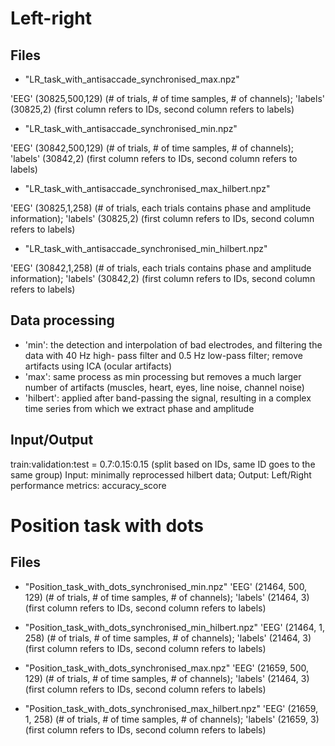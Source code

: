 # Left-right
## Files
- "LR_task_with_antisaccade_synchronised_max.npz"

'EEG' (30825,500,129) (# of trials, # of time samples, # of channels); 'labels' (30825,2) (first column refers to IDs, second column refers to labels)

- "LR_task_with_antisaccade_synchronised_min.npz"

'EEG' (30842,500,129) (# of trials, # of time samples, # of channels); 'labels' (30842,2) (first column refers to IDs, second column refers to labels)

- "LR_task_with_antisaccade_synchronised_max_hilbert.npz"

'EEG' (30825,1,258) (# of trials, each trials contains phase and amplitude information); 'labels' (30825,2) (first column refers to IDs, second column refers to labels)

- "LR_task_with_antisaccade_synchronised_min_hilbert.npz"

'EEG' (30842,1,258) (# of trials, each trials contains phase and amplitude information); 'labels' (30842,2) (first column refers to IDs, second column refers to labels)

## Data processing
- 'min': the detection and interpolation of bad electrodes, and filtering the data with 40 Hz high- pass filter and 0.5 Hz low-pass filter; remove artifacts using ICA (ocular artifacts)
- 'max': same process as min processing but removes a much larger number of artifacts (muscles, heart, eyes, line noise, channel noise)
- 'hilbert': applied after band-passing the signal, resulting in a complex time series from which we extract phase and amplitude

## Input/Output
train:validation:test = 0.7:0.15:0.15 (split based on IDs, same ID goes to the same group)
Input: minimally reprocessed hilbert data; Output: Left/Right
performance metrics: accuracy_score

# Position task with dots

## Files
- "Position_task_with_dots_synchronised_min.npz"
'EEG' (21464, 500, 129) (# of trials, # of time samples, # of channels); 
'labels' (21464, 3) (first column refers to IDs, second column refers to labels)

- "Position_task_with_dots_synchronised_min_hilbert.npz"
'EEG' (21464, 1, 258) (# of trials, # of time samples, # of channels); 
'labels' (21464, 3) (first column refers to IDs, second column refers to labels)


- "Position_task_with_dots_synchronised_max.npz"
'EEG' (21659, 500, 129) (# of trials, # of time samples, # of channels); 
'labels' (21464, 3) (first column refers to IDs, second column refers to labels)

- "Position_task_with_dots_synchronised_max_hilbert.npz"
'EEG' (21659, 1, 258) (# of trials, # of time samples, # of channels); 
'labels' (21659, 3) (first column refers to IDs, second column refers to labels)
